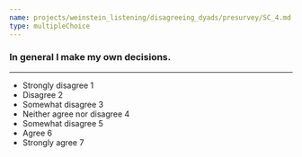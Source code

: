 ```yaml
---
name: projects/weinstein_listening/disagreeing_dyads/presurvey/SC_4.md
type: multipleChoice
---
```


### In general I make my own decisions.

---

- Strongly disagree 1
- Disagree 2
- Somewhat disagree 3
- Neither agree nor disagree 4
- Somewhat disagree 5
- Agree 6
- Strongly agree 7
